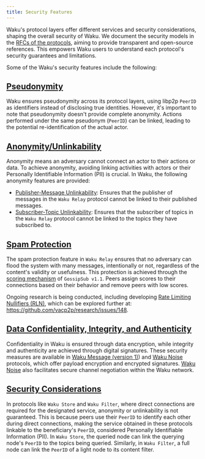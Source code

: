 ```yaml
---
title: Security Features
---
```


Waku's protocol layers offer different services and security considerations, shaping the overall security of Waku. We document the security models in the [RFCs of the protocols](https://rfc.vac.dev/), aiming to provide transparent and open-source references. This empowers Waku users to understand each protocol's security guarantees and limitations.

Some of the Waku's security features include the following:

## [Pseudonymity](https://rfc.vac.dev/spec/10/#pseudonymity)

Waku ensures pseudonymity across its protocol layers, using libp2p `PeerID` as identifiers instead of disclosing true identities. However, it's important to note that pseudonymity doesn't provide complete anonymity. Actions performed under the same pseudonym (`PeerID`) can be linked, leading to the potential re-identification of the actual actor.

## [Anonymity/Unlinkability](https://rfc.vac.dev/spec/10/#anonymity--unlinkability)

Anonymity means an adversary cannot connect an actor to their actions or data. To achieve anonymity, avoiding linking activities with actors or their Personally Identifiable Information (PII) is crucial. In Waku, the following anonymity features are provided:

- [Publisher-Message Unlinkability](https://rfc.vac.dev/spec/11/#security-analysis): Ensures that the publisher of messages in the `Waku Relay` protocol cannot be linked to their published messages.
- [Subscriber-Topic Unlinkability](https://rfc.vac.dev/spec/11/#security-analysis): Ensures that the subscriber of topics in the `Waku Relay` protocol cannot be linked to the topics they have subscribed to.

## [Spam Protection](https://rfc.vac.dev/spec/10/#spam-protection)

The spam protection feature in `Waku Relay` ensures that no adversary can flood the system with many messages, intentionally or not, regardless of the content's validity or usefulness. This protection is achieved through the [scoring mechanism](https://github.com/libp2p/specs/blob/master/pubsub/gossipsub/gossipsub-v1.1.md#spam-protection-measures) of `GossipSub v1.1`. Peers assign scores to their connections based on their behavior and remove peers with low scores.

Ongoing research is being conducted, including developing [Rate Limiting Nullifiers (RLN)](overview/concepts/protocols#waku-rln-relay), which can be explored further at: <https://github.com/vacp2p/research/issues/148>.

## [Data Confidentiality, Integrity, and Authenticity](https://rfc.vac.dev/spec/10/#data-confidentiality-integrity-and-authenticity)

Confidentiality in Waku is ensured through data encryption, while integrity and authenticity are achieved through digital signatures. These security measures are available in [Waku Message (version 1)](https://rfc.vac.dev/spec/14#version-1)) and [Waku Noise](https://rfc.vac.dev/spec/35/) protocols, which offer payload encryption and encrypted signatures. [Waku Noise](https://rfc.vac.dev/spec/35/) also facilitates secure channel negotiation within the Waku network.

## [Security Considerations](https://rfc.vac.dev/spec/10/#security-considerations)

In protocols like `Waku Store` and `Waku Filter`, where direct connections are required for the designated service, anonymity or unlinkability is not guaranteed. This is because peers use their `PeerID` to identify each other during direct connections, making the service obtained in these protocols linkable to the beneficiary's `PeerID`, considered Personally Identifiable Information (PII). In `Waku Store`, the queried node can link the querying node's `PeerID` to the topics being queried. Similarly, in `Waku Filter`, a full node can link the `PeerID` of a light node to its content filter.